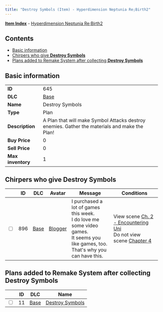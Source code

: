 ```yaml
---
title: "Destroy Symbols (Item) - Hyperdimension Neptunia Re;Birth2"
---
```


[**Item Index**](/neptunia/rb2/item/index.html) - [Hyperdimension Neptunia Re;Birth2](/neptunia/rb2)

## Contents

- [Basic information](#basic-information)
- [Chirpers who give **Destroy Symbols**](#chirpers-who-give-destroy-symbols)
- [Plans added to Remake System after collecting **Destroy Symbols**](#plans-added-to-remake-system-after-collecting-destroy-symbols)

## Basic information

|   |   |
| -- | -- |
| **ID** | 645 |
| **DLC** | [Base](/neptunia/rb2/dlc/0-base.html) |
| **Name** | Destroy Symbols |
| **Type** | Plan |
| **Description** | A Plan that will make Symbol Attacks destroy enemies. Gather the materials and make the Plan! |
| **Buy Price** | 0 |
| **Sell Price** | 0 |
| **Max inventory** | 1 |

## Chirpers who give **Destroy Symbols**

|    | ID | DLC | Avatar | Message | Conditions |
| -- | -- | --- | ------ | ------- | ---------- |
| <input type="checkbox" id="rb2-chirper-event-0-896" class="trackbox" /> | 896 | [Base](/neptunia/rb2/dlc/0-base.html) | [Blogger](/neptunia/rb2/avatar/0-131-blogger.html) | I purchased a lot of games this week.<br />I do love me some video games.<br />It seems you like games, too.<br />That's why you can have this. | View scene [Ch. 2 - Encountering Uni](/neptunia/rb2/scene/0-103-ch-2-encountering-uni.html)<br />Do not view scene [Chapter 4](/neptunia/rb2/scene/0-301-chapter-4.html) |

## Plans added to Remake System after collecting **Destroy Symbols**

|    | ID | DLC | Name |
| -- | -- | --- | ---- |
| <input type="checkbox" id="rb2-remake-0-11" class="trackbox" /> | 11 | [Base](/neptunia/rb2/dlc/0-base.html) | [Destroy Symbols](/neptunia/rb2/remake/0-11-destroy-symbols.html) |
